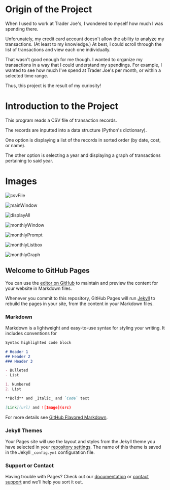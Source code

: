 # Origin of the Project
When I used to work at Trader Joe's, I wondered to myself how much I was spending there.

Unforunately, my credit card account doesn't allow the ability to analyze my transactions. (At least to my knowledge.) At best, I could scroll through the list of transactions and view each one individually. 

That wasn't good enough for me though. I wanted to organize my transactions in a way that I could understand my spendings.
For example, I wanted to see how much I've spend at Trader Joe's per month, or within a selected time range.

Thus, this project is the result of my curiosity! 

# Introduction to the Project
This program reads a CSV file of transaction records. 

The records are inputted into a data structure (Python's dictionary).

One option is displaying a list of the records in sorted order (by date, cost, or name).

The other option is selecting a year and displaying a graph of transactions pertaining to said year.

# Images
![csvFile](images/csvFile.png)

![mainWindow](images/mainWindow.png)

![displayAll](images/displayAllTransactionsOptions.png)

![monthlyWindow](images/monthlyWindow.png)

![monthlyPrompt](images/monthlyPromptWindow.png)

![monthlyListbox](images/monthlyListbox.png)

![monthlyGraph](images/monthlyGraphTJ.png)

## Welcome to GitHub Pages

You can use the [editor on GitHub](https://github.com/Jokuyen/transactionsAnalyzer/edit/master/README.md) to maintain and preview the content for your website in Markdown files.

Whenever you commit to this repository, GitHub Pages will run [Jekyll](https://jekyllrb.com/) to rebuild the pages in your site, from the content in your Markdown files.

### Markdown

Markdown is a lightweight and easy-to-use syntax for styling your writing. It includes conventions for

```markdown
Syntax highlighted code block

# Header 1
## Header 2
### Header 3

- Bulleted
- List

1. Numbered
2. List

**Bold** and _Italic_ and `Code` text

[Link](url) and ![Image](src)
```

For more details see [GitHub Flavored Markdown](https://guides.github.com/features/mastering-markdown/).

### Jekyll Themes

Your Pages site will use the layout and styles from the Jekyll theme you have selected in your [repository settings](https://github.com/Jokuyen/transactionsAnalyzer/settings). The name of this theme is saved in the Jekyll `_config.yml` configuration file.

### Support or Contact

Having trouble with Pages? Check out our [documentation](https://help.github.com/categories/github-pages-basics/) or [contact support](https://github.com/contact) and we’ll help you sort it out.
